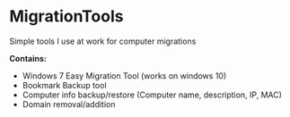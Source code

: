# MigrationTools
Simple tools I use at work for computer migrations

**Contains:**

* Windows 7 Easy Migration Tool (works on windows 10)
* Bookmark Backup tool
* Computer info backup/restore (Computer name, description, IP, MAC)
* Domain removal/addition
